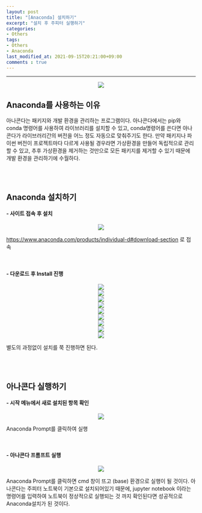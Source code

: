 ```yaml
---
layout: post
title: "[Anaconda] 설치하기"
excerpt: "설치 후 주피터 실행하기"
categories:
- Others
tags:
- Others
- Anaconda
last_modified_at: 2021-09-15T20:21:00+09:00
comments : true
---
```

<hr>

<div style="text-align: center;">
    <img src="/assets/post-image/Python-Anaconda-Install/logo-anaconda.png">
</div>
<h2>Anaconda를 사용하는 이유</h2>
<p>아나콘다는 패키지와 개발 환경을 관리하는 프로그램이다. 아나콘다에서는 pip와 conda 명령어를 사용하여 라이브러리를 설치할 수 있고, conda명령어를 쓴다면 아나콘다가 라이브러리간의 버전을 어느 정도 자동으로 맞춰주기도 한다. 만약 패키지나 파이썬 버전이 프로젝트마다 다르게 사용될 경우라면 가상환경을 만들어 독립적으로 관리할 수 있고, 추후 가상환경을 제거하는 것만으로 모든 패키지를 제거할 수 있기 때문에 개발 환경을 관리하기에 수월하다.</p>

<br>
<br>
<h2>Anaconda 설치하기</h2>
<h4>- 사이트 접속 후 설치</h4>
<div style="text-align: center;">
    <img src="/assets/post-image/Python-Anaconda-Install/Anaconda사이트.png">
</div>
<p><a href = "https://www.anaconda.com/products/individual-d#download-section" target = "blank" >https://www.anaconda.com/products/individual-d#download-section</a> 로 접속</p>

<br>
<h4>- 다운로드 후 Install 진행</h4>
<div style="text-align: center;">
    <img src="/assets/post-image/Python-Anaconda-Install/Setup1.PNG">
</div>
<div style="text-align: center;">
    <img src="/assets/post-image/Python-Anaconda-Install/Setup2.PNG">
</div>
<div style="text-align: center;">
    <img src="/assets/post-image/Python-Anaconda-Install/Setup3.PNG">
</div>
<div style="text-align: center;">
    <img src="/assets/post-image/Python-Anaconda-Install/Setup4.PNG">
</div>
<div style="text-align: center;">
    <img src="/assets/post-image/Python-Anaconda-Install/Setup5.PNG">
</div>
<div style="text-align: center;">
    <img src="/assets/post-image/Python-Anaconda-Install/Setup6.PNG">
</div>
<div style="text-align: center;">
    <img src="/assets/post-image/Python-Anaconda-Install/Setup7.PNG">
</div>
<div style="text-align: center;">
    <img src="/assets/post-image/Python-Anaconda-Install/Setup8.PNG">
</div>
<div style="text-align: center;">
    <img src="/assets/post-image/Python-Anaconda-Install/Setup9.PNG">
</div>
<p>별도의 과정없이 설치를 쭉 진행하면 된다.</p>

<br>
<br>
<h2>아나콘다 실행하기</h2>
<h4>- 시작 메뉴에서 새로 설치된 항목 확인</h4>
<div style="text-align: center;">
    <img src="/assets/post-image/Python-Anaconda-Install/Folder_list.png">
</div>
<p>Anaconda Prompt를 클릭하여 실행</p>

<br>
<h4>- 아나콘다 프롬프트 실행</h4>
<div style="text-align: center;">
    <img src="/assets/post-image/Python-Anaconda-Install/cmd.PNG">
</div>
<p>Anaconda Prompt를 클릭하면 cmd 창이 뜨고 (base) 환경으로 실행이 될 것이다. 아나콘다는 주피터 노트북이 기본으로 설치되어있기 때문에, jupyter notebook 이라는 명령어를 입력하여 노트북이 정상적으로 실행되는 것 까지 확인된다면 성공적으로 Anaconda설치가 된 것이다.</p>

<br>